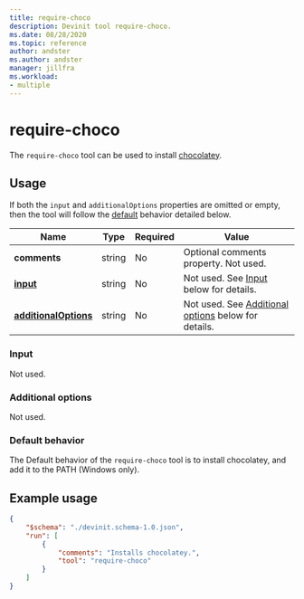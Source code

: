 ```yaml
---
title: require-choco
description: Devinit tool require-choco.
ms.date: 08/28/2020
ms.topic: reference
author: andster
ms.author: andster
manager: jillfra
ms.workload:
- multiple
---
```

# require-choco

The `require-choco` tool can be used to install [chocolatey](https://chocolatey.org/).

## Usage

If both the `input` and `additionalOptions` properties are omitted or empty, then the tool will follow the [default](#default-behavior) behavior detailed below.

| Name                                             | Type   | Required | Value                                                                      |
|--------------------------------------------------|--------|----------|----------------------------------------------------------------------------|
| **comments**                                     | string | No       | Optional comments property. Not used.                                      |
| [**input**](#input)                              | string | No       | Not used. See [Input](#input) below for details.                           |
| [**additionalOptions**](#additional-options)     | string | No       | Not used. See [Additional options](#additional-options) below for details. |

### Input

Not used.

### Additional options

Not used.

### Default behavior

The Default behavior of the `require-choco` tool is to install chocolatey, and add it to the PATH (Windows only).

## Example usage

```json
{
    "$schema": "./devinit.schema-1.0.json",
    "run": [
        {
            "comments": "Installs chocolatey.",
            "tool": "require-choco"
        }
    ]
}
```